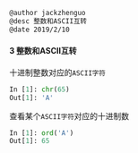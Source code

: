 ```markdown
@author jackzhenguo
@desc 整数和ASCII互转
@date 2019/2/10
```

#### 3 整数和ASCII互转

十进制整数对应的`ASCII字符`
```python
In [1]: chr(65)
Out[1]: 'A'
```

查看某个`ASCII字符`对应的十进制数
```python
In [1]: ord('A')
Out[1]: 65
```